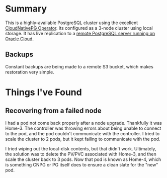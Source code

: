 # Summary
This is a highly-available PostgreSQL cluster using the excellent [CloudNativePG Operator](https://cloudnative-pg.io/). Its configured as a 3-node cluster using local storage. It has live replication to a [remote PostgreSQL server running on Oracle Cloud](https://github.com/kenlasko/k8s-cloud/tree/main/manifests/database/postgresql).

## Backups
Constant backups are being made to a remote S3 bucket, which makes restoration very simple.

# Things I've Found
## Recovering from a failed node
I had a pod not come back properly after a node upgrade. Thankfully it was Home-3. The controller was throwing errors about being unable to connect to the pod, and the pod couldn't communicate with the controller. I tried to scale the cluster to 2 pods, but it kept failing to communicate with the pod.

I tried wiping out the local-disk contents, but that didn't work. Ultimately, the solution was to delete the PV/PVC associated with Home-3, and then scale the cluster back to 3 pods. Now that pod is known as Home-4, which is something CNPG or PG itself does to ensure a clean slate for the "new" pod.